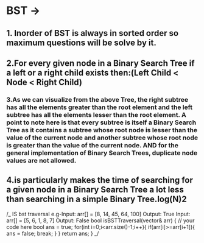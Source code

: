 # BST ->

## 1. Inorder of BST is always in sorted order so maximum questions will be solve by it.

## 2.For every given node in a Binary Search Tree if a left or a right child exists then:(Left Child < Node < Right Child)

### 3.As we can visualize from the above Tree, the right subtree has all the elements greater than the root element and the left subtree has all the elements lesser than the root element. A point to note here is that every subtree is itself a Binary Search Tree as it contains a subtree whose root node is lesser than the value of the current node and another subtree whose root node is greater than the value of the current node. AND for the general implementation of Binary Search Trees, duplicate node values are not allowed.

## 4.is particularly makes the time of searching for a given node in a Binary Search Tree a lot less than searching in a simple Binary Tree.log(N)2

/_ IS bst traversal
e.g-Input: arr[] = [8, 14, 45, 64, 100]
Output: True
Input: arr[] = [5, 6, 1, 8, 7]
Output: False
bool isBSTTraversal(vector<int>& arr) {
// your code here
bool ans = true;
for(int i=0;i<arr.size()-1;i++){
if(arr[i]>=arr[i+1]){
ans = false;
break;
}
}
return ans;
}
_/
